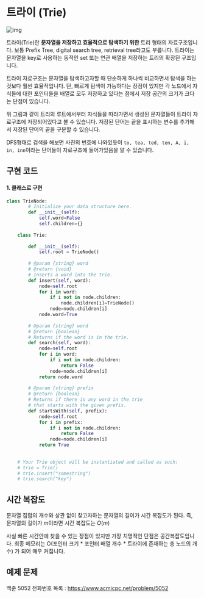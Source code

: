 
# 트라이 (Trie)

![img](https://upload.wikimedia.org/wikipedia/commons/thumb/b/be/Trie_example.svg/375px-Trie_example.svg.png)

트라이(Trie)란 **문자열을 저장하고 효율적으로 탐색하기 위한** 트리 형태의 자료구조입니다. 보통 Prefix Tree, digital search tree, retrieval tree라고도 부릅니다. 트라이는 문자열을 key로 사용하는 동적인 set 또는 연관 배열을 저장하는 트리의 확장된 구조입니다. 


트라이 자료구조는 문자열을 탐색하고자할 때 단순하게 하나씩 비교하면서 탐색을 하는 것보다 훨씬 효율적입니다. 단, 빠르게 탐색이 가능하다는 장점이 있지만 각 노드에서 자식들에 대한 포인터들을 배열로 모두 저장하고 있다는 점에서 저장 공간의 크기가 크다는 단점이 있습니다. 


위 그림과 같이 트리의 루트에서부터 자식들을 따라가면서 생성된 문자열들이 트라이 자료구조에 저장되어있다고 볼 수 있습니다. 저장된 단어는 끝을 표시하는 변수를 추가해서 저장된 단어의 끝을 구분할 수 있습니다.

DFS형태로 검색을 해보면 사진의 번호에 나와있듯이 `to, tea, ted, ten, A, i, in, inn`이라는 단어들이 자료구조에 들어가있음을 알 수 있습니다.


## 구현 코드

#### 1. 클래스로 구현

```python
class TrieNode:
        # Initialize your data structure here.
        def __init__(self):
            self.word=False
            self.children={}
    
    class Trie:
    
        def __init__(self):
            self.root = TrieNode()
    
        # @param {string} word
        # @return {void}
        # Inserts a word into the trie.
        def insert(self, word):
            node=self.root
            for i in word:
                if i not in node.children:
                    node.children[i]=TrieNode()
                node=node.children[i]
            node.word=True
    
        # @param {string} word
        # @return {boolean}
        # Returns if the word is in the trie.
        def search(self, word):
            node=self.root
            for i in word:
                if i not in node.children:
                    return False
                node=node.children[i]
            return node.word
    
        # @param {string} prefix
        # @return {boolean}
        # Returns if there is any word in the trie
        # that starts with the given prefix.
        def startsWith(self, prefix):
            node=self.root
            for i in prefix:
                if i not in node.children:
                    return False
                node=node.children[i]
            return True
            
    
    # Your Trie object will be instantiated and called as such:
    # trie = Trie()
    # trie.insert("somestring")
    # trie.search("key")
```



## 시간 복잡도

문자열 집합의 개수와 상관 없이 찾고자하는 문자열의 길이가 시간 복잡도가 된다. 즉, 문자열의 길이가 $m$이라면 시간 복잡도는 $O(m)$

사실 빠른 시간안에 찾을 수 있는 장점이 있지만 가장 치명적인 단점은 공간복잡도입니다. 최종 메모리는 O(포인터 크기 * 포인터 배열 개수 * 트라이에 존재하는 총 노드의 개수) 가 되어 매우 커집니다. 


## 예제 문제

백준 5052 전화번호 목록 : <https://www.acmicpc.net/problem/5052>

